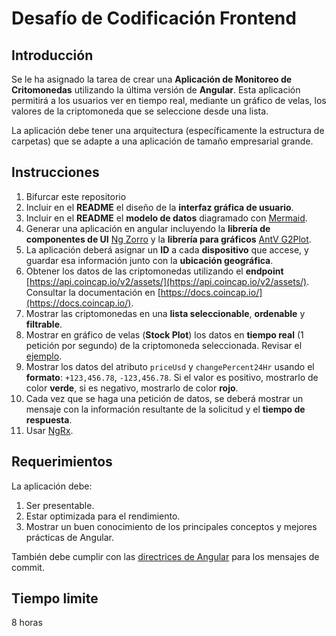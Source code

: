 <!--
Created: Sun May 15 2022 12:05:27 GMT-0400 (hora de Bolivia)
Modified: Sun May 15 2022 15:14:11 GMT-0400 (hora de Bolivia)
-->

# Desafío de Codificación Frontend

## Introducción

Se le ha asignado la tarea de crear una **Aplicación de Monitoreo de Critomonedas** utilizando la última versión de **Angular**. Esta aplicación permitirá a los usuarios ver en tiempo real, mediante un gráfico de velas, los valores de la criptomoneda que se seleccione desde una lista.

La aplicación debe tener una arquitectura (específicamente la estructura de carpetas) que se adapte a una aplicación de tamaño empresarial grande.

## Instrucciones

1. Bifurcar este repositorio
1. Incluir en el **README** el diseño de la **interfaz gráfica de usuario**.
2. Incluir en el **README** el **modelo de datos** diagramado con [Mermaid](https://github.com/mermaid-js/mermaid).
3. Generar una aplicación en angular incluyendo la **librería de componentes de UI** [Ng Zorro](https://ng.ant.design/docs/introduce/en) y la **librería para gráficos** [AntV G2Plot](https://g2plot.antv.vision/en/docs/manual/introduction).
4. La aplicación deberá asignar un **ID** a cada **dispositivo** que accese, y guardar esa información junto con la **ubicación geográfica**.
5. Obtener los datos de las criptomonedas utilizando el **endpoint** [https://api.coincap.io/v2/assets/](https://api.coincap.io/v2/assets/). Consultar la documentación en [https://docs.coincap.io/](https://docs.coincap.io/).
6. Mostrar las criptomonedas en una **lista seleccionable**, **ordenable** y **filtrable**.
7. Mostrar en gráfico de velas (**Stock Plot**) los datos en **tiempo real** (1 petición por segundo) de la criptomoneda seleccionada. Revisar el [ejemplo](https://g2plot.antv.vision/en/examples/more-plots/stock#slider).
8. Mostrar los datos del atributo `priceUsd` y `changePercent24Hr` usando el **formato**: `+123,456.78`,  `-123,456.78`. Si el valor es positivo, mostrarlo de color **verde**, si es negativo, mostrarlo de color **rojo**.
9. Cada vez que se haga una petición de datos, se deberá mostrar un mensaje con la información resultante de la solicitud y el **tiempo de respuesta**.
10. Usar [NgRx](https://ngrx.io/).

## Requerimientos

La aplicación debe:

1. Ser presentable.
2. Estar optimizada para el rendimiento.
3. Mostrar un buen conocimiento de los principales conceptos y mejores prácticas de Angular.

También debe cumplir con las [directrices de Angular](https://github.com/angular/angular/blob/master/CONTRIBUTING.md#-commit-message-guidelines) para los mensajes de commit.

## Tiempo limite

8 horas
